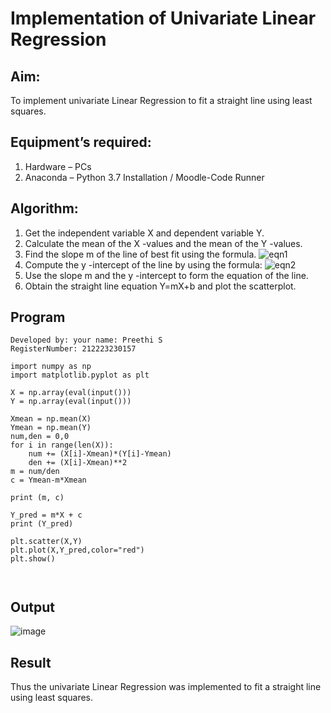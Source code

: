 # Implementation of Univariate Linear Regression
## Aim:
To implement univariate Linear Regression to fit a straight line using least squares.
## Equipment’s required:
1.	Hardware – PCs
2.	Anaconda – Python 3.7 Installation / Moodle-Code Runner
## Algorithm:
1.	Get the independent variable X and dependent variable Y.
2.	Calculate the mean of the X -values and the mean of the Y -values.
3.	Find the slope m of the line of best fit using the formula.
 ![eqn1](./eq1.jpg)
4.	Compute the y -intercept of the line by using the formula:
![eqn2](./eq2.jpg)  
5.	Use the slope m and the y -intercept to form the equation of the line.
6.	Obtain the straight line equation Y=mX+b and plot the scatterplot.
## Program
```
Developed by: your name: Preethi S
RegisterNumber: 212223230157

import numpy as np
import matplotlib.pyplot as plt

X = np.array(eval(input()))
Y = np.array(eval(input()))

Xmean = np.mean(X)
Ymean = np.mean(Y)
num,den = 0,0
for i in range(len(X)):
    num += (X[i]-Xmean)*(Y[i]-Ymean)
    den += (X[i]-Xmean)**2
m = num/den
c = Ymean-m*Xmean
    
print (m, c)

Y_pred = m*X + c
print (Y_pred)

plt.scatter(X,Y)
plt.plot(X,Y_pred,color="red")
plt.show()



```
## Output
![image](https://github.com/PreethiS647/Univariate-Linear-Regression/assets/147313372/bf1c0bd2-7f9c-47e0-baac-8aa08734f31f)

## Result
Thus the univariate Linear Regression was implemented to fit a straight line using least squares.
